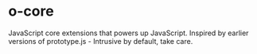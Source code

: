 o-core
======

JavaScript core extensions that powers up JavaScript. Inspired by earlier versions of prototype.js - Intrusive by default, take care.
